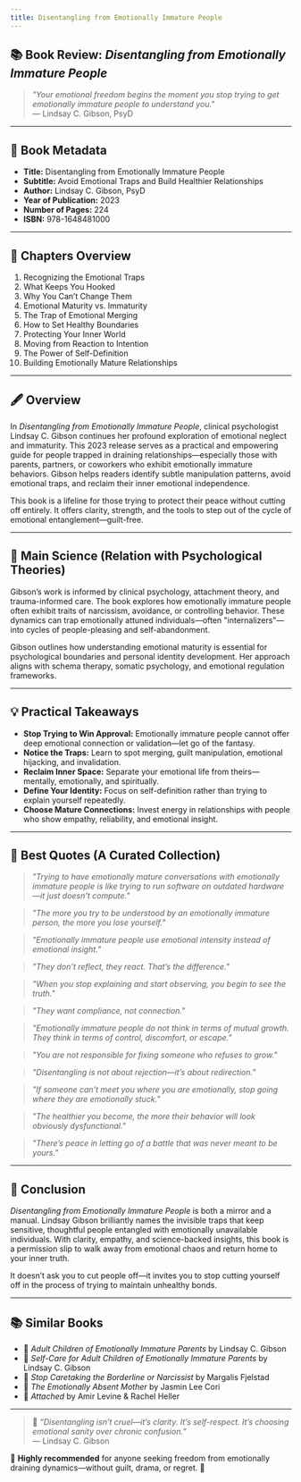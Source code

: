```yaml
---
title: Disentangling from Emotionally Immature People
---
```


## 📚 Book Review: *Disentangling from Emotionally Immature People*

> *"Your emotional freedom begins the moment you stop trying to get emotionally immature people to understand you."*  
> — Lindsay C. Gibson, PsyD

---

## 📖 Book Metadata

- **Title:** Disentangling from Emotionally Immature People  
- **Subtitle:** Avoid Emotional Traps and Build Healthier Relationships  
- **Author:** Lindsay C. Gibson, PsyD  
- **Year of Publication:** 2023  
- **Number of Pages:** 224  
- **ISBN:** 978-1648481000  

---

## 📑 Chapters Overview

1. Recognizing the Emotional Traps  
2. What Keeps You Hooked  
3. Why You Can’t Change Them  
4. Emotional Maturity vs. Immaturity  
5. The Trap of Emotional Merging  
6. How to Set Healthy Boundaries  
7. Protecting Your Inner World  
8. Moving from Reaction to Intention  
9. The Power of Self-Definition  
10. Building Emotionally Mature Relationships  

---

## 🖋️ Overview

In *Disentangling from Emotionally Immature People*, clinical psychologist Lindsay C. Gibson continues her profound exploration of emotional neglect and immaturity. This 2023 release serves as a practical and empowering guide for people trapped in draining relationships—especially those with parents, partners, or coworkers who exhibit emotionally immature behaviors. Gibson helps readers identify subtle manipulation patterns, avoid emotional traps, and reclaim their inner emotional independence.

This book is a lifeline for those trying to protect their peace without cutting off entirely. It offers clarity, strength, and the tools to step out of the cycle of emotional entanglement—guilt-free.

---

## 🔬 Main Science (Relation with Psychological Theories)

Gibson’s work is informed by clinical psychology, attachment theory, and trauma-informed care. The book explores how emotionally immature people often exhibit traits of narcissism, avoidance, or controlling behavior. These dynamics can trap emotionally attuned individuals—often "internalizers"—into cycles of people-pleasing and self-abandonment.

Gibson outlines how understanding emotional maturity is essential for psychological boundaries and personal identity development. Her approach aligns with schema therapy, somatic psychology, and emotional regulation frameworks.

---

## 💡 Practical Takeaways

- **Stop Trying to Win Approval:** Emotionally immature people cannot offer deep emotional connection or validation—let go of the fantasy.
- **Notice the Traps:** Learn to spot merging, guilt manipulation, emotional hijacking, and invalidation.
- **Reclaim Inner Space:** Separate your emotional life from theirs—mentally, emotionally, and spiritually.
- **Define Your Identity:** Focus on self-definition rather than trying to explain yourself repeatedly.
- **Choose Mature Connections:** Invest energy in relationships with people who show empathy, reliability, and emotional insight.

---

## 💬 Best Quotes (A Curated Collection)

> *"Trying to have emotionally mature conversations with emotionally immature people is like trying to run software on outdated hardware—it just doesn't compute."*

> *"The more you try to be understood by an emotionally immature person, the more you lose yourself."*

> *"Emotionally immature people use emotional intensity instead of emotional insight."*

> *"They don’t reflect, they react. That’s the difference."*

> *"When you stop explaining and start observing, you begin to see the truth."*

> *"They want compliance, not connection."*

> *"Emotionally immature people do not think in terms of mutual growth. They think in terms of control, discomfort, or escape."*

> *"You are not responsible for fixing someone who refuses to grow."*

> *"Disentangling is not about rejection—it’s about redirection."*

> *"If someone can’t meet you where you are emotionally, stop going where they are emotionally stuck."*

> *"The healthier you become, the more their behavior will look obviously dysfunctional."*

> *"There’s peace in letting go of a battle that was never meant to be yours."*

---

## 🌟 Conclusion

*Disentangling from Emotionally Immature People* is both a mirror and a manual. Lindsay Gibson brilliantly names the invisible traps that keep sensitive, thoughtful people entangled with emotionally unavailable individuals. With clarity, empathy, and science-backed insights, this book is a permission slip to walk away from emotional chaos and return home to your inner truth.

It doesn’t ask you to cut people off—it invites you to stop cutting yourself off in the process of trying to maintain unhealthy bonds.

---

## 📚 Similar Books

- 📘 *Adult Children of Emotionally Immature Parents* by Lindsay C. Gibson  
- 📗 *Self-Care for Adult Children of Emotionally Immature Parents* by Lindsay C. Gibson  
- 📕 *Stop Caretaking the Borderline or Narcissist* by Margalis Fjelstad  
- 📙 *The Emotionally Absent Mother* by Jasmin Lee Cori  
- 📔 *Attached* by Amir Levine & Rachel Heller  

---

> 💭 *“Disentangling isn’t cruel—it’s clarity. It’s self-respect. It’s choosing emotional sanity over chronic confusion.”*  
> — Lindsay C. Gibson

🌟 **Highly recommended** for anyone seeking freedom from emotionally draining dynamics—without guilt, drama, or regret. 🌟